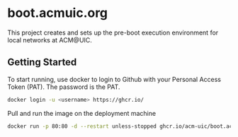 # boot.acmuic.org 

This project creates and sets up the pre-boot execution environment for local networks at ACM@UIC.


## Getting Started

To start running, use docker to login to Github with your Personal Access Token (PAT). The password is the PAT.

```bash
docker login -u <username> https://ghcr.io/
```

Pull and run the image on the deployment machine

```bash
docker run -p 80:80 -d --restart unless-stopped ghcr.io/acm-uic/boot.acmuic.org:main
```
